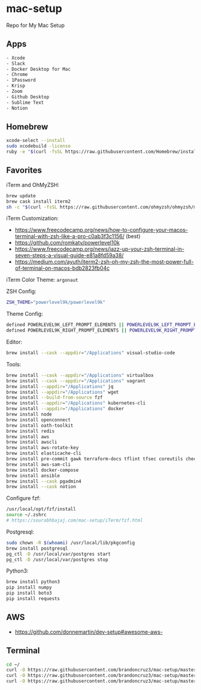 # mac-setup

Repo for My Mac Setup

## Apps

```bash
- Xcode
- Slack
- Docker Desktop for Mac
- Chrome
- 1Password
- Krisp
- Zoom
- Github Desktop
- Sublime Text
- Notion
```

## Homebrew

```bash
xcode-select --install
sudo xcodebuild -license
ruby -e "$(curl -fsSL https://raw.githubusercontent.com/Homebrew/install/master/install)"
```

## Favorites

iTerm and OhMyZSH:

```bash
brew update
brew cask install iterm2
sh -c "$(curl -fsSL https://raw.githubusercontent.com/ohmyzsh/ohmyzsh/master/tools/install.sh)"
```

iTerm Customization:

- https://www.freecodecamp.org/news/how-to-configure-your-macos-terminal-with-zsh-like-a-pro-c0ab3f3c1156/ (best)
- https://github.com/romkatv/powerlevel10k
- https://www.freecodecamp.org/news/jazz-up-your-zsh-terminal-in-seven-steps-a-visual-guide-e81a8fd59a38/
- https://medium.com/ayuth/iterm2-zsh-oh-my-zsh-the-most-power-full-of-terminal-on-macos-bdb2823fb04c

iTerm Color Theme: `argonaut`

ZSH Config:

```bash
ZSH_THEME="powerlevel9k/powerlevel9k"
```

Theme Config:

```bash
defined POWERLEVEL9K_LEFT_PROMPT_ELEMENTS || POWERLEVEL9K_LEFT_PROMPT_ELEMENTS=(context dir vcs)
defined POWERLEVEL9K_RIGHT_PROMPT_ELEMENTS || POWERLEVEL9K_RIGHT_PROMPT_ELEMENTS=(root_indicator background_jobs)
```

Editor:

```bash
brew install --cask --appdir="/Applications" visual-studio-code
```

Tools:

```bash
brew install --cask --appdir="/Applications" virtualbox
brew install --cask --appdir="/Applications" vagrant
brew install --appdir="/Applications" jq
brew install --appdir="/Applications" wget
brew install --build-from-source fzf
brew install --appdir="/Applications" kubernetes-cli
brew install --appdir="/Applications" docker
brew install node
brew install openconnect
brew install oath-toolkit
brew install redis
brew install aws
brew install awscli
brew install aws-rotate-key
brew install elasticache-cli
brew install pre-commit gawk terraform-docs tflint tfsec coreutils checkov
brew install aws-sam-cli
brew install docker-compose
brew install ansible
brew install --cask pgadmin4
brew install --cask notion

```

Configure fzf:

```bash
/usr/local/opt/fzf/install
source ~/.zshrc
# https://sourabhbajaj.com/mac-setup/iTerm/fzf.html
```

Postgresql:

```bash
sudo chown -R $(whoami) /usr/local/lib/pkgconfig
brew install postgresql
pg_ctl -D /usr/local/var/postgres start
pg_ctl -D /usr/local/var/postgres stop
```

Python3:

```bash
brew install python3
pip install numpy
pip install boto3
pip install requests
```

## AWS

- https://github.com/donnemartin/dev-setup#awesome-aws-

## Terminal

```bash
cd ~/
curl -O https://raw.githubusercontent.com/brandoncruz3/mac-setup/master/.bash_prompt
curl -O https://raw.githubusercontent.com/brandoncruz3/mac-setup/master/.bash_profile
curl -O https://raw.githubusercontent.com/brandoncruz3/mac-setup/master/.aliases
```
